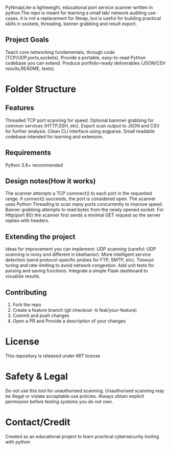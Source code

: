 PyNmapLite-a lightweight, educational port service scanner written in python.The repo is meant for learning a small lab/ network auditing use-cases. it is not a replacement for Nmap, but is useful for building practical skills in sockets, threading, banner grabbing and result export.

## Project Goals
Teach core networking fundamentals, through code (TCP/UDP,ports,sockets).
Provide a portable, easy-to-read Python codebase you can extend.
Produce portfolio-ready deliverables (JSON/CSV results,README, tests).

# Folder Structure

## Features
Threaded TCP port scanning for speed.
Optional bannner grabbing for common  services (HTTP,SSH, etc).
Export scan output to JSON and CSV for further analysis.
Clean CLI interface using argparse.
Small readable codebase intended for learning and extension.

## Requirements
Python 3.8+ recommended


## Design notes(How it works)
The scanner attempts a TCP connnect() to each port in the requested range. if connect() succeeds, the port is considered open.
The scanner uses Python Threading to scan many ports concurrently to improve speed.
Banner grabbing attempts to read bytes from the newly opened socket. For Http(port 80) the scanner first sends a minimal GET request so the server replies with headers.

## Extending the project
Ideas for improvement you can implement:
UDP  scanning (careful: UDP scanning is noisy and different in bbehavior).
More intelligent service detection (send protocol-specific probes for FTP, SMTP, etc).
Timeout tuning and rate-limiting to avoid network congestion.
Add unit tests for parsing and saving functions.
Integrate a simple Flask dashboard to visualize results.

## Contributing 
1. Fork the repo
2. Create a feature branch (git checkout -b feat/your-feature)
3. Commit and push changes
4. Open a PR and Provide a description of your changes

# License
This repository is released under MIT license 

# Safety & Legal
Do not use this tool for unauthorised scanning. Unauthorised scanning may be illegal or violate acceptable use policies. Always obtain explicit permission before testing systems you do not own.

# Contact/Credit
Created as an educational project to learn practical cybersecurity tooling with python